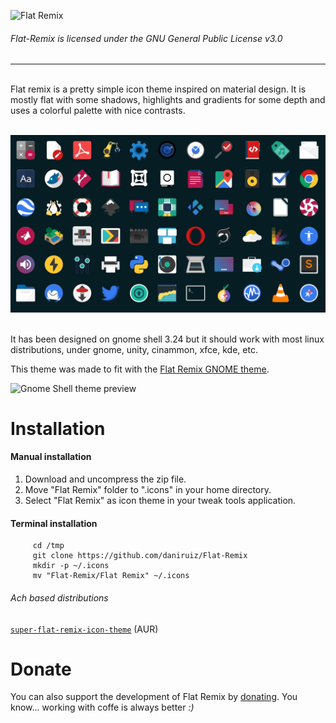 ![Flat Remix](https://cdn.rawgit.com/daniruiz/Flat-Remix/master/Flat%20Remix/logo.png)

###### Flat-Remix is licensed under the GNU General Public License v3.0
<hr>
<br>
Flat remix is a pretty simple icon theme inspired on material design. It is mostly flat with some shadows, highlights and gradients for some depth and uses a colorful palette with nice contrasts.
<br><br>

![Icon theme preview](https://raw.githubusercontent.com/daniruiz/Flat-Remix/master/Flat%20Remix/preview.png)

<br>
It has been designed on gnome shell 3.24 but it should work with most linux distributions, under gnome, unity, cinammon, xfce, kde, etc.

This theme was made to fit with the [Flat Remix GNOME theme](https://github.com/daniruiz/Super-Flat-Remix-GNOME-theme).

![Gnome Shell theme preview](https://github.com/daniruiz/Flat-Remix-GNOME-theme/blob/master/Flat%20Remix/preview.png?raw=true)

# Installation

#### Manual installation

1. Download and uncompress the zip file.
1. Move "Flat Remix" folder to ".icons" in your home directory.
1. Select "Flat Remix" as icon theme in your tweak tools application.

#### Terminal installation

```
     cd /tmp
     git clone https://github.com/daniruiz/Flat-Remix
     mkdir -p ~/.icons
     mv "Flat-Remix/Flat Remix" ~/.icons
```

###### Ach based distributions
 [`super-flat-remix-icon-theme`](https://aur.archlinux.org/packages/super-flat-remix-icon-theme/) (AUR)



# Donate

You can also support the development of Flat Remix by [donating](https://www.paypal.com/cgi-bin/webscr?cmd=_s-xclick&hosted_button_id=7LEWLS78EAJGJ).
You know... working with coffe is always better  *:)*
